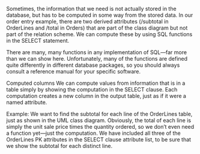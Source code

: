 Sometimes, the information that we need is not actually stored in the database, but has to be computed in some way from the stored data. In our order entry example, there are two derived attributes (/subtotal in OrderLines and /total in Orders) that are part of the class diagram but not part of the relation scheme. We can compute these by using SQL functions in the SELECT statement.

There are many, many functions in any implementation of SQL—far more than we can show here. Unfortunately, many of the functions are defined quite differently in different database packages, so you should always consult a reference manual for your specific software.

Computed columns
We can compute values from information that is in a table simply by showing the computation in the SELECT clause. Each computation creates a new column in the output table, just as if it were a named attribute.

Example: We want to find the subtotal for each line of the OrderLines table, just as shown in the UML class diagram. Obviously, the total of each line is simply the unit sale price times the quantity ordered, so we don’t even need a function yet—just the computation. We have included all three of the OrderLines PK attributes in the SELECT clause attribute list, to be sure that we show the subtotal for each distinct line.